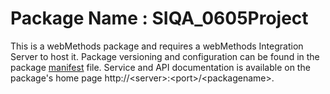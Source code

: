# Package Name : SIQA_0605Project
This is a webMethods package and requires a webMethods Integration Server to host it. Package versioning and configuration can be found in the package [manifest](./SIQA_0605Project/manifest.v3) file. Service and API documentation is available on the package's home page http://&lt;server&gt;:&lt;port&gt;/&lt;packagename>.